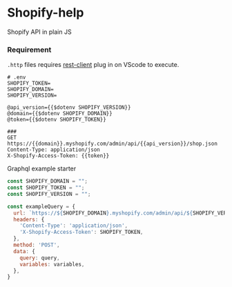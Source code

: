 # Shopify-help
Shopify API in plain JS

### Requirement
`.http` files requires [rest-client](https://marketplace.visualstudio.com/items?itemName=humao.rest-client) plug in on VScode to execute.


```env
# .env
SHOPIFY_TOKEN=
SHOPIFY_DOMAIN=
SHOPIFY_VERSION=
```

```http
@api_version={{$dotenv SHOPIFY_VERSION}}
@domain={{$dotenv SHOPIFY_DOMAIN}}
@token={{$dotenv SHOPIFY_TOKEN}}

###
GET https://{{domain}}.myshopify.com/admin/api/{{api_version}}/shop.json
Content-Type: application/json
X-Shopify-Access-Token: {{token}}
```

Graphql example starter
```js
const SHOPIFY_DOMAIN = "";
const SHOPIFY_TOKEN = "";
const SHOPIFY_VERSION = "";

const exampleQuery = {
  url: `https://${SHOPIFY_DOMAIN}.myshopify.com/admin/api/${SHOPIFY_VERSION}/graphql.json`,
  headers: {
    'Content-Type': 'application/json',
    'X-Shopify-Access-Token': SHOPIFY_TOKEN,
  },
  method: 'POST',
  data: {
    query: query,
    variables: variables,
  },
}
```
